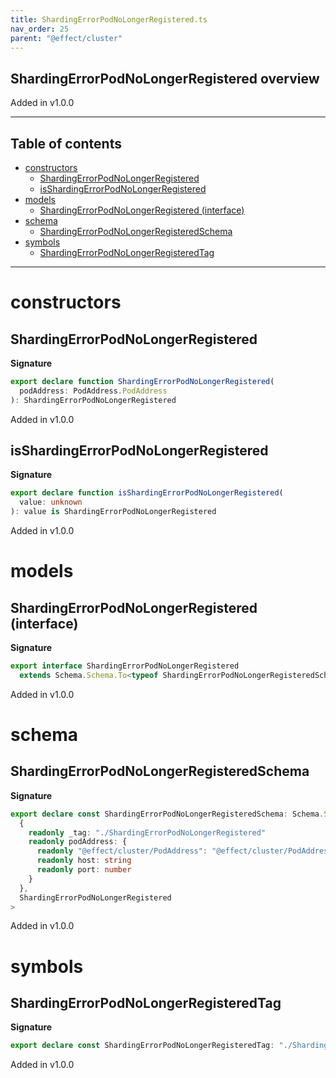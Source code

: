 ```yaml
---
title: ShardingErrorPodNoLongerRegistered.ts
nav_order: 25
parent: "@effect/cluster"
---
```


## ShardingErrorPodNoLongerRegistered overview

Added in v1.0.0

---

<h2 class="text-delta">Table of contents</h2>

- [constructors](#constructors)
  - [ShardingErrorPodNoLongerRegistered](#shardingerrorpodnolongerregistered)
  - [isShardingErrorPodNoLongerRegistered](#isshardingerrorpodnolongerregistered)
- [models](#models)
  - [ShardingErrorPodNoLongerRegistered (interface)](#shardingerrorpodnolongerregistered-interface)
- [schema](#schema)
  - [ShardingErrorPodNoLongerRegisteredSchema](#shardingerrorpodnolongerregisteredschema)
- [symbols](#symbols)
  - [ShardingErrorPodNoLongerRegisteredTag](#shardingerrorpodnolongerregisteredtag)

---

# constructors

## ShardingErrorPodNoLongerRegistered

**Signature**

```ts
export declare function ShardingErrorPodNoLongerRegistered(
  podAddress: PodAddress.PodAddress
): ShardingErrorPodNoLongerRegistered
```

Added in v1.0.0

## isShardingErrorPodNoLongerRegistered

**Signature**

```ts
export declare function isShardingErrorPodNoLongerRegistered(
  value: unknown
): value is ShardingErrorPodNoLongerRegistered
```

Added in v1.0.0

# models

## ShardingErrorPodNoLongerRegistered (interface)

**Signature**

```ts
export interface ShardingErrorPodNoLongerRegistered
  extends Schema.Schema.To<typeof ShardingErrorPodNoLongerRegisteredSchema_> {}
```

Added in v1.0.0

# schema

## ShardingErrorPodNoLongerRegisteredSchema

**Signature**

```ts
export declare const ShardingErrorPodNoLongerRegisteredSchema: Schema.Schema<
  {
    readonly _tag: "./ShardingErrorPodNoLongerRegistered"
    readonly podAddress: {
      readonly "@effect/cluster/PodAddress": "@effect/cluster/PodAddress"
      readonly host: string
      readonly port: number
    }
  },
  ShardingErrorPodNoLongerRegistered
>
```

Added in v1.0.0

# symbols

## ShardingErrorPodNoLongerRegisteredTag

**Signature**

```ts
export declare const ShardingErrorPodNoLongerRegisteredTag: "./ShardingErrorPodNoLongerRegistered"
```

Added in v1.0.0
